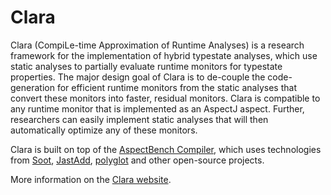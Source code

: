 # Clara
Clara (CompiLe-time Approximation of Runtime Analyses) is a research framework for the implementation of hybrid typestate analyses, which use static analyses to partially evaluate runtime monitors for typestate properties. The major design goal of Clara is to de-couple the code-generation for efficient runtime monitors from the static analyses that convert these monitors into faster, residual monitors. Clara is compatible to any runtime monitor that is implemented as an AspectJ aspect. Further, researchers can easily implement static analyses that will then automatically optimize any of these monitors.

Clara is built on top of the [AspectBench Compiler](http://www.sable.mcgill.ca/abc/), which uses technologies from [Soot](sable.github.io/soot/), [JastAdd](http://jastadd.org/web/), [polyglot](http://www.cs.cornell.edu/projects/polyglot/) and other open-source projects.

More information on the [Clara website](http://www.bodden.de/clara/).
